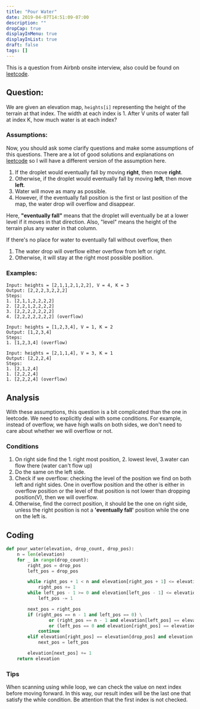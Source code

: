 ```yaml
---
title: "Pour Water"
date: 2019-04-07T14:51:09-07:00
description: ""
dropCap: true
displayInMenu: true
displayInList: true
draft: false
tags: []
---
```


This is a question from Airbnb onsite interview, also could be found on [leetcode](https://leetcode.com/problems/pour-water/).

## Question:

We are given an elevation map, `heights[i]` representing the height of the terrain at that index. The width at each index is 1. After V units of water fall at index K, how much water is at each index?

### Assumptions:
Now, you should ask some clarify questions and make some assumptions of this questions. There are a lot of good solutions and explanations on [leetcode](https://leetcode.com/problems/pour-water/solution/) so I will have a different version of the assumption here.

1. If the droplet would eventually fall by moving **right**, then move **right**.
1. Otherwise, if the droplet would eventually fall by moving **left**, then move **left**.
1. Water will move as many as possible.
1. However, if the eventually fall position is the first or last position of the map, the water drop will overflow and disappear.

Here, **"eventually fall"** means that the droplet will eventually be at a lower level if it moves in that direction. Also, "level" means the height of the terrain plus any water in that column.

If there's no place for water to eventually fall without overflow, then 

1. The water drop will overflow either overflow from left or right.
1. Otherwise, it will stay at the right most possible position.

### Examples:
```
Input: heights = [2,1,1,2,1,2,2], V = 4, K = 3
Output: [2,2,2,3,2,2,2]
Steps:
1. [2,1,1,2,2,2,2]
2. [2,2,1,2,2,2,2]
3. [2,2,2,2,2,2,2]
4. [2,2,2,2,2,2,2] (overflow)

Input: heights = [1,2,3,4], V = 1, K = 2
Output: [1,2,3,4]
Steps:
1. [1,2,3,4] (overflow)

Input: heights = [2,1,1,4], V = 3, K = 1
Output: [2,2,2,4]
Steps:
1. [2,1,2,4]
1. [2,2,2,4]
1. [2,2,2,4] (overflow)
```

## Analysis
With these assumptions, this question is a bit complicated than the one in leetcode. We need to explicitly deal with some conditions. For example, instead of overflow, we have high walls on both sides, we don't need to care about whether we will overflow or not.

### Conditions
1. On right side find the 1. right most position, 2. lowest level, 3.water can flow there (water can't flow up) 
1. Do the same on the left side.
1. Check if we overflow: checking the level of the position we find on both left and right sides. One in overflow position and the other is either in overflow position or the level of that position is not lower than dropping position(V), then we will overflow.
1. Otherwise, find the correct position, it should be the one on right side, unless the right position is not a **'eventually fall'** position while the one on the left is.

## Coding

```python
def pour_water(elevation, drop_count, drop_pos):
    n = len(elevation)
    for _ in range(drop_count):
        right_pos = drop_pos
        left_pos = drop_pos

        while right_pos + 1 < n and elevation[right_pos + 1] <= elevation[right_pos]:
            right_pos += 1
        while left_pos - 1 >= 0 and elevation[left_pos - 1] <= elevation[left_pos]:
            left_pos -= 1

        next_pos = right_pos
        if (right_pos == n - 1 and left_pos == 0) \
                or (right_pos == n - 1 and elevation[left_pos] == elevation[drop_pos]) \
                or (left_pos == 0 and elevation[right_pos] == elevation[drop_pos]):
            continue
        elif elevation[right_pos] == elevation[drop_pos] and elevation[left_pos] < elevation[drop_pos]:
            next_pos = left_pos

        elevation[next_pos] += 1
    return elevation
```

### Tips

When scanning using while loop, we can check the value on next index before moving forward. In this way, our result index will be the last one that satisfy the while condition. Be attention that the first index is not checked.






























